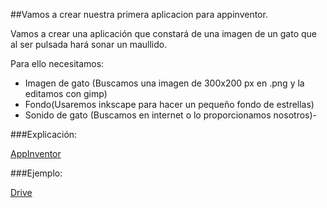 ##Vamos a crear nuestra primera aplicacion para appinventor.

Vamos a crear una aplicación que constará de una imagen de un gato que al ser pulsada hará sonar un maullido. 

Para ello necesitamos:

* Imagen de gato (Buscamos una imagen de 300x200 px en .png y la editamos con gimp)
* Fondo(Usaremos inkscape para hacer un pequeño fondo de estrellas)
* Sonido de gato (Buscamos en internet o lo proporcionamos nosotros)-

###Explicación:

[AppInventor](http://appinventor.mit.edu/explore/content/hellopurr.html)

###Ejemplo:

[Drive](https://drive.google.com/open?id=0B9rt0HqUGURdU1VHY2h6QU1FNlU&authuser=0)

